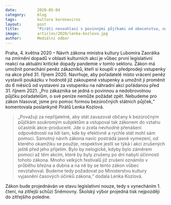 ```yaml
---
date:         2020-05-04
category:     blog
tags:         kultura koronavirus
layout:       post
title:        "Piráti nesouhlasí s povinnými půjčkami od obecenstva, navrhují bezúročné půjčky na kulturu od státu"
image:        articles/2020/lenka-kozlova.jpg
author:       Mediální odbor
--- 
```





 

Praha, 4. května 2020 – Návrh zákona ministra kultury Lubomíra Zaorálka na zmírnění dopadů v oblasti kulturních akcí je vůbec první legislativní reakcí na aktuální kritické dopady pandemie v tomto sektoru. Zákon má umožnit ponechání peněz zákazníků, kteří si koupili v předprodeji vstupenky na akce před 31. říjnem 2020. Navrhuje, aby pořadatelé místo vrácení peněz vystavili poukázku v hodnotě již zakoupené vstupenky a umožnit ji proměnit do 6 měsíců od vystavení za vstupenku na náhradní akci pořádanou před 31. říjnem 2021. „Pro zákazníka se jedná o povinnou a nedobrovolnou půjčku pořadatelům, o své peníze nemůže požádat zpět. Nebudeme pro zákon hlasovat, jsme pro pomoc formou bezúročných státních půjček,“ komentovala poslankyně Pirátů Lenka Kozlová.

> „Považuji za nepřijatelné, aby stát zavazoval občany k bezúročným půjčkám soukromým subjektům a vstupoval tak zákonem do vztahu účastník akce-producent. Jde o zcela nevhodné přenášení odpovědnosti na lidi tam, kde by efektivně a rychle stát mohl sám pomoci. Samotný návrh zákona navíc postrádá jasné vymezení, od kterého okamžiku se použije, respektive jestli se týká i akcí zrušených ještě před jeho přijetím. Bylo by nelogické, kdyby bylo záměrem pomoci až těm akcím, které by byly zrušeny po dni nabytí účinnosti tohoto zákona. Mnoho velkých festivalů již zrušení oznámilo v průběhu března a dubna a na ně by se tento zákon vůbec nevztahoval. Budeme tedy požadovat po Ministerstvu kultury vyjasnění časových účinků zákona,“ dodala Lenka Kozlová.

Zákon bude projednáván ve stavu legislativní nouze, tedy s vynecháním 1. čtení, na zítřejší schůzi Sněmovny. Školský výbor projedná tisk nejpozději do zítřejšího poledne. 
